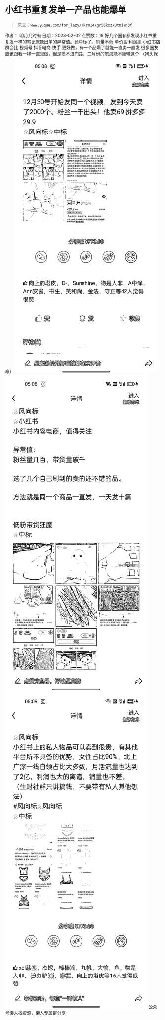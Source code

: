 # 小红书重复发单一产品也能爆单

> 原文：[`www.yuque.com/for_lazy/xkrm14/gr56kxzx8tmiyn3f`](https://www.yuque.com/for_lazy/xkrm14/gr56kxzx8tmiyn3f)

<ne-p id="ub9534355" data-lake-id="ub9534355"><ne-text id="u692cad21">作者： 明月几时有</ne-text></ne-p> <ne-p id="uc0ad5a9f" data-lake-id="uc0ad5a9f"><ne-text id="u209122e3">日期：2023-02-02</ne-text></ne-p> <ne-p id="uf2fb9b76" data-lake-id="uf2fb9b76"><ne-text id="u154dcba8">点赞数：</ne-text><ne-text id="ufff9cefc" ne-bold="true">19</ne-text></ne-p> <ne-hole id="u36845315" data-lake-id="u36845315"><ne-card data-card-name="hr" data-card-type="block" id="OV3Bs" data-event-boundary="card"><ne-p id="u66c152d1" data-lake-id="u66c152d1"><ne-text id="u20fbf208">好几个圈有都发现小红书重复发一样的笔记就能出单的异常值。还中标了。销量不低 单价高 利润高 小红书店群会比 视频号 抖音电商 快手</ne-text> <ne-text id="uee44200e">更好做，有一个品爆了就能一直卖一直发 很多圈友应该跟我一样一直想做，但是摸不进门路，二月份的航海能不能带这个 （狗头保命）</ne-text></ne-p> <ne-p id="u2d264fae" data-lake-id="u2d264fae"><ne-card data-card-name="image" data-card-type="inline" id="ZFPa4" data-event-boundary="card">![](img/aef4ac76823c7799ed3a5055ad47d448.png)</ne-card></ne-p> <ne-p id="ub38dbf8b" data-lake-id="ub38dbf8b"><ne-card data-card-name="image" data-card-type="inline" id="aTEgO" data-event-boundary="card">![](img/3268910113af1927f3fdcec463df74e4.png)</ne-card></ne-p> <ne-p id="ucada77f0" data-lake-id="ucada77f0"><ne-card data-card-name="image" data-card-type="inline" id="KH3pJ" data-event-boundary="card">![](img/bc26ca655df702693d2ee7596f62fbc3.png)</ne-card></ne-p> <ne-hole id="ude22e2d6" data-lake-id="ude22e2d6"><ne-card data-card-name="hr" data-card-type="block" id="tzfnG" data-event-boundary="card"><ne-p id="ua333adcd" data-lake-id="ua333adcd"><ne-text id="u7088acbe">公众号懒人找资源，懒人专属群分享</ne-text></ne-p></ne-card></ne-hole></ne-card></ne-hole>